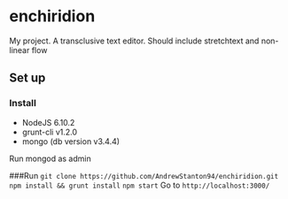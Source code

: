 # enchiridion
My project. A transclusive text editor. Should include stretchtext and non-linear flow


## Set up

### Install
* NodeJS 6.10.2
* grunt-cli v1.2.0
* mongo (db version v3.4.4)

Run mongod as admin

###Run
`git clone https://github.com/AndrewStanton94/enchiridion.git`
`npm install && grunt install`
`npm start`
Go to `http://localhost:3000/`
